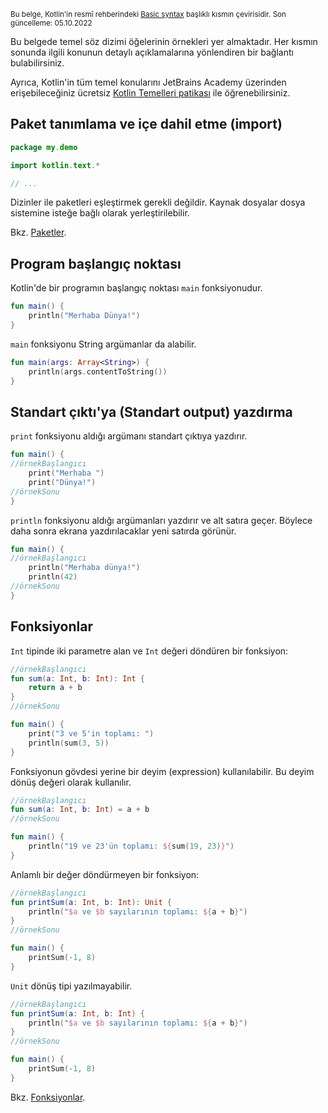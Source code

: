 <sup>Bu belge, Kotlin'in resmî rehberindeki [Basic syntax](https://kotlinlang.org/docs/basic-syntax.html) başlıklı kısmın çevirisidir. Son güncelleme: 05.10.2022<sup>
    
Bu belgede temel söz dizimi öğelerinin örnekleri yer almaktadır. Her kısmın sonunda ilgili konunun detaylı açıklamalarına yönlendiren bir bağlantı bulabilirsiniz.

Ayrıca, Kotlin'in tüm temel konularını JetBrains Academy üzerinden erişebileceğiniz ücretsiz [Kotlin Temelleri patikası](https://hyperskill.org/join/fromdocstoJetSalesStat?redirect=true&next=/tracks/18) ile öğrenebilirsiniz.

## Paket tanımlama ve içe dahil etme (import)

```kotlin
package my.demo

import kotlin.text.*

// ...
```

Dizinler ile paketleri eşleştirmek gerekli değildir. Kaynak dosyalar dosya sistemine isteğe bağlı olarak yerleştirilebilir.

Bkz. [Paketler](packages.md).

## Program başlangıç noktası

Kotlin'de bir programın başlangıç noktası `main` fonksiyonudur.

```kotlin
fun main() {
    println("Merhaba Dünya!")
}
```

`main` fonksiyonu String argümanlar da alabilir.

```kotlin
fun main(args: Array<String>) {
    println(args.contentToString())
}
```

## Standart çıktı'ya (Standart output) yazdırma

`print` fonksiyonu aldığı argümanı standart çıktıya yazdırır.

```kotlin
fun main() {
//örnekBaşlangıcı
    print("Merhaba ")
    print("Dünya!")
//örnekSonu
}
```

`println` fonksiyonu aldığı argümanları yazdırır ve alt satıra geçer. Böylece daha sonra ekrana yazdırılacaklar yeni satırda görünür.

```kotlin
fun main() {
//örnekBaşlangıcı
    println("Merhaba dünya!")
    println(42)
//örnekSonu
}
```

## Fonksiyonlar

`Int` tipinde iki parametre alan ve `Int` değeri döndüren bir fonksiyon:

```kotlin
//örnekBaşlangıcı
fun sum(a: Int, b: Int): Int {
    return a + b
}
//örnekSonu

fun main() {
    print("3 ve 5'in toplamı: ")
    println(sum(3, 5))
}
```

Fonksiyonun gövdesi yerine bir deyim (expression) kullanılabilir. Bu deyim dönüş değeri olarak kullanılır.

```kotlin
//örnekBaşlangıcı
fun sum(a: Int, b: Int) = a + b
//örnekSonu

fun main() {
    println("19 ve 23'ün toplamı: ${sum(19, 23)}")
}
```

Anlamlı bir değer döndürmeyen bir fonksiyon:

```kotlin
//örnekBaşlangıcı
fun printSum(a: Int, b: Int): Unit {
    println("$a ve $b sayılarının toplamı: ${a + b}")
}
//örnekSonu

fun main() {
    printSum(-1, 8)
}
```

`Unit` dönüş tipi yazılmayabilir.

```kotlin
//örnekBaşlangıcı
fun printSum(a: Int, b: Int) {
    println("$a ve $b sayılarının toplamı: ${a + b}")
}
//örnekSonu

fun main() {
    printSum(-1, 8)
}
```

Bkz. [Fonksiyonlar](functions.md).
